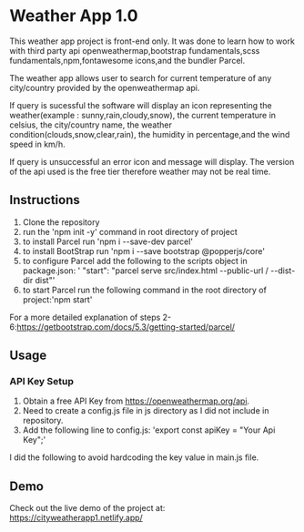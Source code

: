 # Weather App 1.0
This weather app project is front-end only. It was done to learn how to work with third party api openweathermap,bootstrap fundamentals,scss fundamentals,npm,fontawesome icons,and the bundler Parcel.

The weather app allows user to search for current temperature of any city/country provided by the openweathermap api. 

If query is sucessful the software will display an icon representing the weather(example : sunny,rain,cloudy,snow), the current temperature in celsius, the city/country name, the weather condition(clouds,snow,clear,rain), the humidity in percentage,and the wind speed in km/h. 

If query is unsuccessful an error icon and message will display. The version of the api used is the free tier therefore weather may not be real time.

## Instructions
1. Clone the repository
2. run the 'npm init -y' command in root directory of project
3. to install Parcel run 'npm i --save-dev parcel'
4. to install BootStrap run 'npm i --save bootstrap @popperjs/core'
5. to configure Parcel add the following to the scripts object in package.json: ' "start": "parcel serve src/index.html --public-url / --dist-dir dist"' 
6. to start Parcel run the following command in the root directory of project:'npm start'

For a more detailed explanation of steps 2-6:https://getbootstrap.com/docs/5.3/getting-started/parcel/

## Usage
### API Key Setup
1. Obtain a free API Key from https://openweathermap.org/api.
2. Need to create a config.js file in js directory as I did not include in repository.
3. Add the following line to config.js: 'export const apiKey = "Your Api Key";'

I did the following to avoid hardcoding the key value in main.js file.

## Demo
Check out the live demo of the project at: https://cityweatherapp1.netlify.app/
